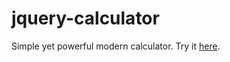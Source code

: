 # jquery-calculator

Simple yet powerful modern calculator. Try it [here](http://raintomista.github.io/jquery-calculator).
